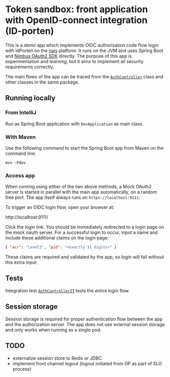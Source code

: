 # Token sandbox: front application with OpenID-connect integration (ID-porten)

This is a demo app which implements OIDC authorization code flow login with
IdPorten on the [nais][1] platform. It runs on the JVM and uses Spring Boot and
[Nimbus OAuth2 SDK][2] directly. The purpose of this app is experimentation and
*learning*, but it aims to implement all security requirements correctly.

[1]: https://nais.io/
[2]: https://connect2id.com/products/nimbus-oauth-openid-connect-sdk

The main flows of the app can be traced from the [`AuthController`][3] class and
other classes in the same package.

[3]: src/main/java/no/nav/arbeid/tsbx/auth/AuthController.java

## Running locally

### From IntelliJ

Run as Spring Boot application with `DevApplication` as main class.

### With Maven

Use the following command to start the Spring Boot app from Maven on the command line:

    mvn -Pdev
    
### Access app

When running using either of the two above methods, a Mock OAuth2 server is
started in parallel with the main app automatically, on a random free port. The
app itself always runs on `https://localhost:9111`.

To trigger an OIDC login flow, open your browser at:

http://localhost:9111/

Click the login link. You should be immediately redirected to a login page on
the mock oauth server. For a successful login to occur, input a name and include
these additional claims on the login page:

```json
{ "acr": "Level3", "pid": "<exactly 11 digits>" }
```

These claims are required and validated by the app, so login will fail without
this extra input.

## Tests

Integration test [`AuthControllerIT`][4] tests the entire login flow.

[4]: src/test/java/no/nav/arbeid/tsbx/auth/AuthControllerIT.java

## Session storage

Session storage is required for proper authentication flow between the app and
the authorization server. The app does not use external session storage and only
works when running as a single pod.


## TODO

- externalize session store to Redis or JDBC.
- implement front channel logout (logout initiated from OP as part of SLO process)
